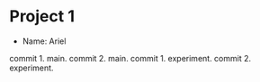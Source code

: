 # Project 1
- Name: Ariel

commit 1. main.
commit 2. main.
commit 1. experiment.
commit 2. experiment.